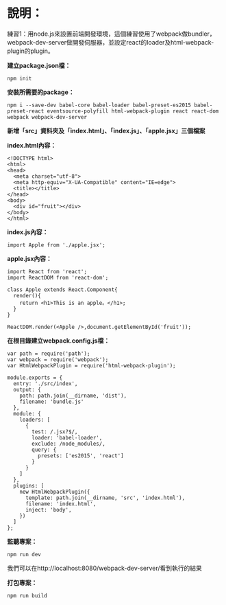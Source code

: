說明：
===

練習1：用node.js來設置前端開發環境，這個練習使用了webpack做bundler，webpack-dev-server做開發伺服器，並設定react的loader及html-webpack-plugin的plugin。


**建立package.json檔：**

    npm init


**安裝所需要的package：**

    npm i --save-dev babel-core babel-loader babel-preset-es2015 babel-preset-react eventsource-polyfill html-webpack-plugin react react-dom webpack webpack-dev-server


**新增「src」資料夾及「index.html」、「index.js」、「apple.jsx」三個檔案**


**index.html內容：**

    <!DOCTYPE html>
    <html>
    <head>
      <meta charset="utf-8">
      <meta http-equiv="X-UA-Compatible" content="IE=edge">
      <title></title>
    </head>
    <body>
      <div id="fruit"></div>
    </body>
    </html>

**index.js內容：**

    import Apple from './apple.jsx';


**apple.jsx內容：**

    import React from 'react';
    import ReactDOM from 'react-dom';
    
    class Apple extends React.Component{
      render(){
        return <h1>This is an apple。</h1>;
      }
    }
    
    ReactDOM.render(<Apple />,document.getElementById('fruit'));


**在根目錄建立webpack.config.js檔：**

    var path = require('path');
    var webpack = require('webpack');
    var HtmlWebpackPlugin = require('html-webpack-plugin');
    
    module.exports = {
      entry: './src/index',
      output: {
        path: path.join(__dirname, 'dist'),
        filename: 'bundle.js'
      },
      module: {
        loaders: [
          {
            test: /.jsx?$/,
            loader: 'babel-loader',
            exclude: /node_modules/,
            query: {
              presets: ['es2015', 'react']
            }
          }
        ]
      },
      plugins: [
        new HtmlWebpackPlugin({
          template: path.join(__dirname, 'src', 'index.html'),
          filename: 'index.html',
          inject: 'body',
        })
      ]
    };


**監聽專案：**

    npm run dev

我們可以在http://localhost:8080/webpack-dev-server/看到執行的結果


**打包專案：**

    npm run build
